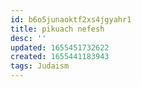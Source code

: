 ```yaml
---
id: b6o5junaoktf2xs4jgyahr1
title: pikuach nefesh
desc: ''
updated: 1655451732622
created: 1655441183943
tags: Judaism
---
```


